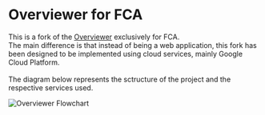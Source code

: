# Overviewer for FCA

This is a fork of the [Overviewer](https://github.com/rennanharo/overviewer) exclusively for FCA. <br />
The main difference is that instead of being a web application, this fork has been designed to be implemented using cloud services, mainly Google Cloud Platform. <br /> <br />
The diagram below represents the sctructure of the project and the respective services used. <br />

![Overviewer Flowchart](https://github.com/rennanharo/overviewer-fca/assets/Overviewer.png)
